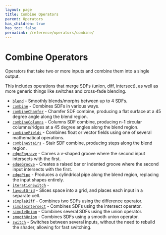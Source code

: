 ```yaml
---
layout: page
title: Combine Operators
parent: Operators
has_children: true
has_toc: false
permalink: /reference/operators/combine/
---
```


# Combine Operators

Operators that take two or more inputs and combine them into a single
output.

This includes operations that merge SDFs (union, diff, intersect), as
well as more generic things like switches and cross-fade blending.

* [`blend`](blend/) - Smoothly blends/morphs between up to 4 SDFs.
* [`combine`](combine/) - Combines SDFs in various ways.
* [`combineChamfer`](combineChamfer/) - Chamfer SDF combine, producing a flat surface at a 45 degree angle along the blend region.
* [`combineColumns`](combineColumns/) - Columns SDF combine, producing n-1 circular columns/ridges at a 45 degree angles along the blend region.
* [`combineFields`](combineFields/) - Combines float or vector fields using one of several mathematical operations.
* [`combineStairs`](combineStairs/) - Stair SDF combine, producing steps along the blend region.
* [`edgeEngrave`](edgeEngrave/) - Carves a v-shaped groove where the second input intersects with the first.
* [`edgeGroove`](edgeGroove/) - Creates a raised bar or indented groove where the second input intersects with the first.
* [`edgePipe`](edgePipe/) - Produces a cylindrical pipe along the blend region, replacing the input shapes entirely.
* [`iterationSwitch`](iterationSwitch/) - 
* [`layoutGrid`](layoutGrid/) - Slices space into a grid, and places each input in a separate cell.
* [`simpleDiff`](simpleDiff/) - Combines two SDFs using the difference operator.
* [`simpleIntersect`](simpleIntersect/) - Combines SDFs using the intersect operator.
* [`simpleUnion`](simpleUnion/) - Combines several SDFs using the union operator.
* [`smoothUnion`](smoothUnion/) - Combines SDFs using a smooth union operator.
* [`switch`](switch/) - Switches between several inputs, without the need to rebuild the shader, allowing for fast switching.
